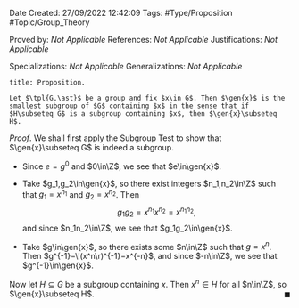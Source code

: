 <div class="topSpace"></div>

Date Created: 27/09/2022 12:42:09
Tags: #Type/Proposition #Topic/Group_Theory

Proved by: _Not Applicable_
References: _Not Applicable_
Justifications: _Not Applicable_

Specializations: _Not Applicable_
Generalizations: _Not Applicable_

``` ad-Proposition
title: Proposition.

Let $\tpl{G,\ast}$ be a group and fix $x\in G$. Then $\gen{x}$ is the smallest subgroup of $G$ containing $x$ in the sense that if $H\subseteq G$ is a subgroup containing $x$, then $\gen{x}\subseteq H$.

```

_Proof_. We shall first apply the Subgroup Test to show that $\gen{x}\subseteq G$ is indeed a subgroup.
* Since $e=g^0$ and $0\in\Z$, we see that $e\in\gen{x}$.

* Take $g_1,g_2\in\gen{x}$, so there exist integers $n_1,n_2\in\Z$ such that $g_1=x^{n_1}$ and $g_2=x^{n_2}$. Then
$$\begin{equation}
    g_1g_2=x^{n_1}x^{n_2}=x^{n_1n_2},
\end{equation}$$
and since $n_1n_2\in\Z$, we see that $g_1g_2\in\gen{x}$.
* Take $g\in\gen{x}$, so there exists some $n\in\Z$ such that $g=x^n$. Then $g^{-1}=\l(x^n\r)^{-1}=x^{-n}$, and since $-n\in\Z$, we see that $g^{-1}\in\gen{x}$.

Now let $H\subseteq G$ be a subgroup containing $x$. Then $x^n\in H$ for all $n\in\Z$, so $\gen{x}\subseteq H$.<span style="float:right;">$\blacksquare$</span>

